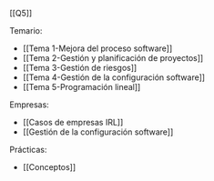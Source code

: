 [[Q5]]

Temario:
+ [[Tema 1-Mejora del proceso software]]
+ [[Tema 2-Gestión y planificación de proyectos]]
+ [[Tema 3-Gestión de riesgos]]
+ [[Tema 4-Gestión de la configuración software]]
+ [[Tema 5-Programación lineal]]

Empresas:
+ [[Casos de empresas IRL]]
+ [[Gestión de la configuración software]]

Prácticas:
+ [[Conceptos]]